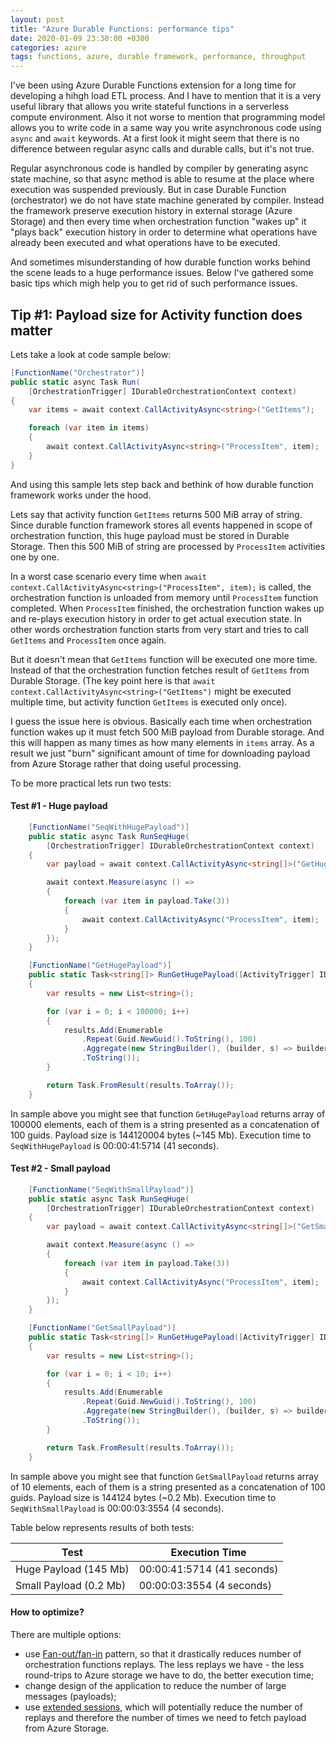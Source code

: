 ```yaml
---
layout: post
title: "Azure Durable Functions: performance tips"
date: 2020-01-09 23:30:00 +0300
categories: azure
tags: functions, azure, durable framework, performance, throughput
---
```


I've been using Azure Durable Functions extension for a long time for developing a hihgh load ETL process. And I have to mention that it is a very useful library that allows you write stateful functions in a serverless compute environment. Also it not worse to mention that programming model allows you to write code in a same way you write asynchronous code using `async` and `await` keywords. At a first look it might seem that there is no difference between regular async calls and durable calls, but it's not true.

Regular asynchronous code is handled by compiler by generating async state machine, so that async method is able to resume at the place where execution was suspended previously. But in case Durable Function (orchestrator) we do not have state machine generated by compiler. Instead the framework preserve execution history in external storage (Azure Storage) and then every time when orchestration function "wakes up" it "plays back" execution history in order to determine what operations have already been executed and what operations have to be executed.

And sometimes misunderstanding of how durable function works behind the scene leads to a huge performance issues. Below I've gathered some basic tips which migh help you to get rid of such performance issues.

## Tip #1: Payload size for Activity function does matter

Lets take a look at code sample below:

```cs
[FunctionName("Orchestrator")]
public static async Task Run(
    [OrchestrationTrigger] IDurableOrchestrationContext context)
{
    var items = await context.CallActivityAsync<string>("GetItems");

    foreach (var item in items)
    {
        await context.CallActivityAsync<string>("ProcessItem", item);
    }
}
```

And using this sample lets step back and bethink of how durable function framework works under the hood.

Lets say that activity function `GetItems` returns 500 MiB array of string. Since durable function framework stores all events happened in scope of orchestration function, this huge payload must be stored in Durable Storage. Then this 500 MiB of string are processed by `ProcessItem` activities one by one.

In a worst case scenario every time when `await context.CallActivityAsync<string>("ProcessItem", item);` is called, the orchestration function is unloaded from memory until `ProcessItem` function completed. When `ProcessItem` finished, the orchestration function wakes up and re-plays execution history in order to get actual execution state. In other words orchestration function starts from very start and tries to call `GetItems` and `ProcessItem` once again.

But it doesn't mean that `GetItems` function will be executed one more time. Instead of that the orchestration function fetches result of `GetItems` from Durable Storage. (The key point here is that `await context.CallActivityAsync<string>("GetItems")` might be executed multiple time, but activity function `GetItems` is executed only once).

I guess the issue here is obvious. Basically each time when orchestration function wakes up it must fetch 500 MiB payload from Durable storage. And this will happen as many times as how many elements in `items` array. As a result we just "burn" significant amount of time for downloading payload from Azure Storage rather that doing useful processing.

To be more practical lets run two tests:

#### Test #1 - Huge payload

```cs
    [FunctionName("SeqWithHugePayload")]
    public static async Task RunSeqHuge(
        [OrchestrationTrigger] IDurableOrchestrationContext context)
    {
        var payload = await context.CallActivityAsync<string[]>("GetHugePayload", null);

        await context.Measure(async () =>
        {
            foreach (var item in payload.Take(3))
            {
                await context.CallActivityAsync("ProcessItem", item);
            }
        });
    }

    [FunctionName("GetHugePayload")]
    public static Task<string[]> RunGetHugePayload([ActivityTrigger] IDurableActivityContext context, ILogger client)
    {
        var results = new List<string>();

        for (var i = 0; i < 100000; i++)
        {
            results.Add(Enumerable
                .Repeat(Guid.NewGuid().ToString(), 100)
                .Aggregate(new StringBuilder(), (builder, s) => builder.Append(s))
                .ToString());
        }

        return Task.FromResult(results.ToArray());
    }

```

In sample above you might see that function `GetHugePayload` returns array of 100000 elements, each of them is a string presented as a concatenation of 100 guids. Payload size is 144120004 bytes (~145 Mb).
Execution time to `SeqWithHugePayload` is 00:00:41:5714 (41 seconds).

#### Test #2 - Small payload

```cs
    [FunctionName("SeqWithSmallPayload")]
    public static async Task RunSeqHuge(
        [OrchestrationTrigger] IDurableOrchestrationContext context)
    {
        var payload = await context.CallActivityAsync<string[]>("GetSmallPayload", null);

        await context.Measure(async () =>
        {
            foreach (var item in payload.Take(3))
            {
                await context.CallActivityAsync("ProcessItem", item);
            }
        });
    }

    [FunctionName("GetSmallPayload")]
    public static Task<string[]> RunGetHugePayload([ActivityTrigger] IDurableActivityContext context, ILogger client)
    {
        var results = new List<string>();

        for (var i = 0; i < 10; i++)
        {
            results.Add(Enumerable
                .Repeat(Guid.NewGuid().ToString(), 100)
                .Aggregate(new StringBuilder(), (builder, s) => builder.Append(s))
                .ToString());
        }

        return Task.FromResult(results.ToArray());
    }

```

In sample above you might see that function `GetSmallPayload` returns array of 10 elements, each of them is a string presented as a concatenation of 100 guids. Payload size is 144124 bytes (~0.2 Mb).
Execution time to `SeqWithSmallPayload` is 00:00:03:3554 (4 seconds).

Table below represents results of both tests:

| Test  | Execution Time  |
|---|---|
| Huge Payload (145 Mb)  | 00:00:41:5714 (41 seconds)  |
| Small Payload (0.2 Mb)  |  00:00:03:3554 (4 seconds) |

#### How to optimize?

There are multiple options:
- use [Fan-out/fan-in](https://docs.microsoft.com/en-us/azure/azure-functions/durable/durable-functions-overview?tabs=csharp#fan-in-out) pattern, so that it drastically reduces number of orchestration functions replays. The less replays we have - the less round-trips to Azure storage we have to do, the better execution time;
- change design of the application to reduce the number of large messages (payloads);
- use [extended sessions](https://docs.microsoft.com/en-us/azure/azure-functions/durable/durable-functions-perf-and-scale#extended-sessions), which will potentially reduce the number of replays and therefore the number of times we need to fetch payload from Azure Storage.